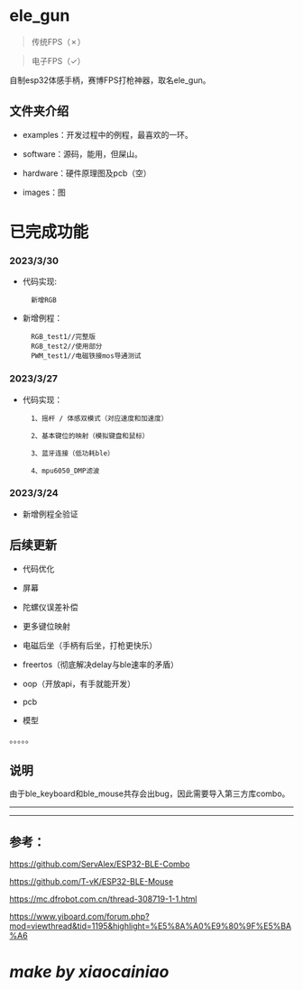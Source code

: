 # ele_gun
>传统FPS（✗）

>电子FPS（✓）

自制esp32体感手柄，赛博FPS打枪神器，取名ele_gun。

## 文件夹介绍
- examples：开发过程中的例程，最喜欢的一环。

- software：源码，能用，但屎山。

- hardware：硬件原理图及pcb（空）

- images：图

# 已完成功能

### **2023/3/30**

- 代码实现:
        
        新增RGB

- 新增例程：
        
        RGB_test1//完整版
        RGB_test2//使用部分
        PWM_test1//电磁铁接mos导通测试

### **2023/3/27**

- 代码实现：
        
        1、摇杆 / 体感双模式（对应速度和加速度）

        2、基本键位的映射（模拟键盘和鼠标）

        3、蓝牙连接（低功耗ble）

        4、mpu6050_DMP滤波

### **2023/3/24**

- 新增例程全验证

## 后续更新

- 代码优化

- 屏幕

- 陀螺仪误差补偿

- 更多键位映射

- 电磁后坐（手柄有后坐，打枪更快乐）

- freertos（彻底解决delay与ble速率的矛盾）

- oop（开放api，有手就能开发）

- pcb

- 模型

。。。。。


## 说明

由于ble_keyboard和ble_mouse共存会出bug，因此需要导入第三方库combo。

*****
*****

## 参考：

https://github.com/ServAlex/ESP32-BLE-Combo

https://github.com/T-vK/ESP32-BLE-Mouse

https://mc.dfrobot.com.cn/thread-308719-1-1.html

https://www.yiboard.com/forum.php?mod=viewthread&tid=1195&highlight=%E5%8A%A0%E9%80%9F%E5%BA%A6

# *make by xiaocainiao* 
